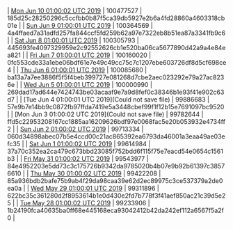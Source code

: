 | [Mon Jun 10 01:00:02 UTC 2019](https://transfer.sh/NeC5o/trcninja-dbdump-20190610010002.tar.bz2) | 100477527 | 185d25c28250296c5ccfbb0b87f5ca39db5927e2b6a4fd28860a4603318cb01e | 
| [Sun Jun  9 01:00:01 UTC 2019](https://transfer.sh/AxlUv/trcninja-dbdump-20190609010001.tar.bz2) | 100364569 | 4a4ffaed7a31adfd257fa844ccf5fd259b62a97e7322eb8b51ea87a3341fb9c6 | 
| [Sat Jun  8 01:00:01 UTC 2019](https://transfer.sh/ZsxSM/trcninja-dbdump-20190608010001.tar.bz2) | 100305793 | 445693fe4097329959e2c92552626cb1e520ba06ca5677890d42a9a4e84ea821 | 
| [Fri Jun  7 01:00:01 UTC 2019](https://transfer.sh/rJH7F/trcninja-dbdump-20190607010001.tar.bz2) | 100160020 | 0fc553cde33a1ebe06bdf61e7e49c49cc75c7c1207ebe603726df8d5cf698ce4 | 
| [Thu Jun  6 01:00:01 UTC 2019](https://transfer.sh/NbqGP/trcninja-dbdump-20190606010001.tar.bz2) | 100085680 | ba13a7a7ee3886f5f5f4beb399727e081268d7cbe2aec023292e79a27ac8236e | 
| [Wed Jun  5 01:00:01 UTC 2019](https://transfer.sh/fzqOC/trcninja-dbdump-20190605010001.tar.bz2) | 100000990 | 269dad17ad644e7424743be03acaaf9e7a9d8fef0c38346b1e93f41e902c63d7 | 
| [Tue Jun  4 01:00:01 UTC 2019](Could not save file) | 99886683 | 57e9b7e14bb9c0872fb97ffda7419e5a3448cbef99f1f12b15e7691097bc9520 | 
| [Mon Jun  3 01:00:02 UTC 2019](Could not save file) | 99782644 | ffd5c22953208167cc1885aa16209626bdf97e0068fac5e20b053932e4734ff2 | 
| [Sun Jun  2 01:00:02 UTC 2019]() | 99713334 | 060d34898abec07b5e4ccd00c21ac865392ea6793da46001a3eaa49ae03efc35 | 
| [Sat Jun  1 01:00:02 UTC 2019](https://transfer.sh/etvNV/trcninja-dbdump-20190601010002.tar.bz2) | 99614984 | 37a70c352ea2ca479c673bbd23085f752bdd6f115f75e7eacd54e0654c1561b3 | 
| [Fri May 31 01:00:02 UTC 2019](https://transfer.sh/fVlKo/trcninja-dbdump-20190531010001.tar.bz2) | 99543977 | 84e4952203e5dd73c3c175726b9342da9785020b4b07e9b92b61397c38576610 | 
| [Thu May 30 01:00:02 UTC 2019](https://transfer.sh/10cbsz/trcninja-dbdump-20190530010001.tar.bz2) | 99422208 | 85a936bdb2bafe75b9ab4f29da98caa39e62d2ec89975c3ce537379a2de0ea0a | 
| [Wed May 29 01:00:01 UTC 2019](https://transfer.sh/IMas1/trcninja-dbdump-20190529010001.tar.bz2) | 99311896 | 622bc35c361280d2f8953614b1e0d430e2fd7b778f3f41aef850ac21c39d5e25 | 
| [Tue May 28 01:00:02 UTC 2019](https://transfer.sh/xNx6B/trcninja-dbdump-20190528010002.tar.bz2) | 99233906 | 1b24190fca40635ba0ff68e445168eca93042412b42da242ef112a6567f5a2f0 | 
